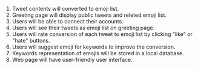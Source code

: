 1. Tweet contents will converted to emoji list.
2. Greeting page will display public tweets and releted emoji list.
3. Users will be able to connect their accounts.
4. Users will see their tweets as emoji list on greeting page.
5. Users will rate conversion of each tweet to emoji list by clicking "like" or "hate" buttons.
6. Users will suggest emoji for keywords to improve the conversion.
7. Keywords representation of emojis will be stored in a local database.
8. Web page will have user-friendly user interface.
